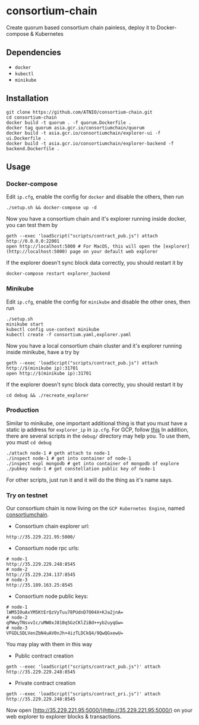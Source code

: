 # consortium-chain
Create quorum based consortium chain painless, deploy it to Docker-compose & Kubernetes

## Dependencies
* `docker`
* `kubectl`
* `minikube`

## Installation
~~~shell
git clone https://github.com/ATNIO/consortium-chain.git
cd consortium-chain
docker build -t quorum . -f quorum.Dockerfile .
docker tag quorum asia.gcr.io/consortiumchain/quorum
docker build -t asia.gcr.io/consortiumchain/explorer-ui -f ui.Dockerfile .
docker build -t asia.gcr.io/consortiumchain/explorer-backend -f backend.Dockerfile .
~~~

## Usage

### Docker-compose
Edit `ip.cfg`, enable the config for `docker` and disable the others, then run
~~~shell
./setup.sh && docker-compose up -d
~~~
Now you have a consortium chain and it's explorer running inside docker, you can test them by
~~~shell
geth --exec 'loadScript("scripts/contract_pub.js") attach http://0.0.0.0:22001
open http://localhost:5000 # For MacOS, this will open the [explorer](http://localhost:5000) page on your default web explorer
~~~
If the explorer doesn't sync block data correctly, you should restart it by
~~~shell
docker-compose restart explorer_backend
~~~

### Minikube
Edit `ip.cfg`, enable the config for `minikube` and disable the other ones, then run
~~~shell
./setup.sh
minikube start
kubectl config use-context minikube
kubectl create -f consortium.yaml,explorer.yaml
~~~
Now you have a local consortium chain cluster and it's explorer running inside minikube, have a try by
~~~shell
geth --exec 'loadScript("scripts/contract_pub.js") attach http://$(minikube ip):31701
open http://$(minikube ip):31701
~~~
If the explorer doesn't sync block data correctly, you should restart it by
~~~shell
cd debug && ./recreate_explorer
~~~

### Production
Similar to minikube, one important additional thing is that you must have a static ip address for `explorer_ip` in `ip.cfg`. For GCP, follow [this](https://cloud.google.com/sdk/gcloud/reference/compute/addresses/create)
In addition, there are several scripts in the `debug/` directory may help you. To use them, you must `cd debug`
~~~shell
./attach node-1 # geth attach to node-1
./inspect node-1 # get into container of node-1
./inspect expl mongodb # get into container of mongodb of explore
./pubkey node-1 # get constellation public key of node-1
~~~
For other scripts, just run it and it will do the thing as it's name says.

### Try on testnet
Our consortium chain is now living on the `GCP Kubernetes Engine`, named [consortiumchain](https://console.cloud.google.com/kubernetes/list?project=consortiumchain).
* Consortium chain explorer url:
~~~shell
http://35.229.221.95:5000/
~~~
* Consortium node rpc urls:
~~~shell
# node-1
http://35.229.229.248:8545
# node-2
http://35.229.234.137:8545
# node-3
http://35.189.163.25:8545
~~~
* Consortium node public keys:
~~~shell
# node-1
lWM5I0uAxYM5KtErQzVyTuu78PUdnD7O04X+KJa2jnA=
# node-2
qPWwyTNsvvIc/uMW0xJ810q5GzCKlZiBd++yb2uyqGw=
# node-3
VFGDLSDLVenZbN4uAV0nJh+4izTLDCkQ4/9QwQGxewU=
~~~
You may play with them in this way
* Public contract creation
~~~shell
geth --exec 'loadScript("scripts/contract_pub.js")' attach http://35.229.229.248:8545
~~~
* Private contract creation
~~~shell
geth --exec 'loadScript("scripts/contract_pri.js")' attach http://35.229.229.248:8545
~~~
Now open [http://35.229.221.95:5000/](http://35.229.221.95:5000/) on your web explorer to explorer blocks & transactions.
